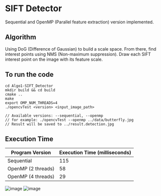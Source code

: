 # SIFT Detector
Sequential and OpenMP (Parallel feature extraction) version implemented.

## Algorithm
Using DoG (Difference of Gaussian) to build a scale space. From there, find interest points using NMS (Non-maximum suppression). Draw each SIFT interest point on the image with its feature scale.


## To run the code
```
cd Algo1-SIFT_Detector
mkdir build && cd build
cmake ..
make
export OMP_NUM_THREADS=4
./opencvTest <version> <input_image_path>

// Available versions: --sequential, --openmp
// for example: ./opencvTest --openmp ../data/butterfly.jpg
// Result will be saved to ../result.detection.jpg
```

## Execution Time
| Program Version | Execution Time (milliseconds) |
| --------------- | ------------------------ |
| Sequential      | 115                    |
| OpenMP (2 threads) | 58                    |
| OpenMP (4 threads) | 29                    |
![image](https://github.com/KaiwenJon/Parallel-Programming-Models/assets/70893513/1dcb8294-33c2-49e6-9d9c-bd46060bc2ca)
![image](https://github.com/KaiwenJon/Parallel-Programming-Models/assets/70893513/1817c574-59e1-40b7-b93c-fbf1a693ec2b)

